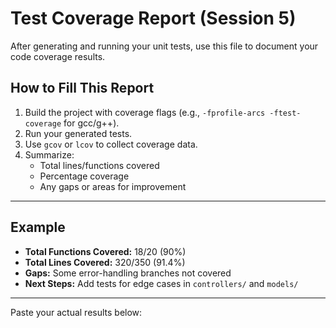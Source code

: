 # Test Coverage Report (Session 5)

After generating and running your unit tests, use this file to document your code coverage results.

## How to Fill This Report
1. Build the project with coverage flags (e.g., `-fprofile-arcs -ftest-coverage` for gcc/g++).
2. Run your generated tests.
3. Use `gcov` or `lcov` to collect coverage data.
4. Summarize:
   - Total lines/functions covered
   - Percentage coverage
   - Any gaps or areas for improvement

---

## Example
- **Total Functions Covered:** 18/20 (90%)
- **Total Lines Covered:** 320/350 (91.4%)
- **Gaps:** Some error-handling branches not covered
- **Next Steps:** Add tests for edge cases in `controllers/` and `models/`

---

Paste your actual results below: 